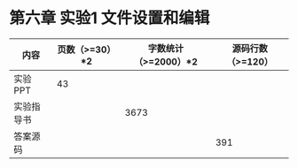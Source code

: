 # **第六章 实验1 文件设置和编辑**

| 内容       | 页数（>=30）*2 | 字数统计（>=2000）*2 | 源码行数（>=120） |
| ---------- | -------------- | -------------------- | ----------------- |
| 实验PPT    | 43             |                      |                   |
| 实验指导书 |                | 3673                 |                   |
| 答案源码   |                |                      | 391               |

